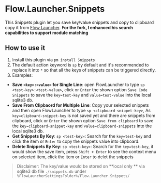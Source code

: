 # Flow.Launcher.Snippets

This Snippets plugin let you save key/value snippets and copy to clipboard copy it from [Flow Launcher](https://www.flowlauncher.com/).
**For the fork, I enhanced his search capabilities to support module matching**

## How to use it

1. Install this plugin via `pm install Snippets`
2. The default action keyword is `sp` by default and it's recommended to replace it into `*` so that all the keys of snippets can be triggered directly.
2. Examples:  
  - **Save `<key>:<value>` for Single Line**: open FlowLauncher to type `sp <test-key>:<test-value>`, click or `Enter` the shown option `Save Code Snippets` to save the `key=test-key` and `value=test-value` into the local sqlite3 db.
  - **Save From Clipbaord for Multiple Line**: Copy your selected snippets and then open FlowLauncher to type `sp <clipboard-snippet-key>`, As `key=clipboard-snippet-key` is not saved yet and there are snippets from clipboard, click or `Enter` the shown option `Save from clipboard` to save the `key=clipboard-snippet-key` and `value=clipboard-snippets` into the local sqlite3 db.
  - **Get Snippets By Key**: `sp <test-key>`: Search for the `key=test-key` and click the item or `Enter` to copy the snippets value into clipboard.
  - **Delete Snippets By Key**: `sp <test-key>`: Search for the `key=test-key`, it would show the save item, press `Shift + Enter` to see the context menu on selected item, click the item or `Enter` to delet the snippets

> Disclaimer: The key/value would be stored on **local only ** via sqlite3 db file `./snippets.db` under `%FlowLauncherSettingsFolder%/Flow.Launcher.Snippets/`
